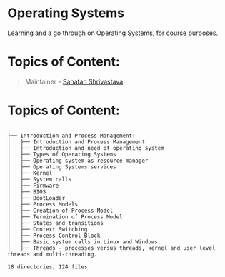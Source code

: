 # Operating Systems
Learning and a go through on Operating Systems, for course purposes.
# Topics of Content: 
> Maintainer - [Sanatan Shrivastava](https://sanatanshrivastava.me)

# Topics of Content:

```
.
├── Introduction and Process Management:
│   ├── Introduction and Process Management
│   ├── Introduction and need of operating system
│   ├── Types of Operating Systems
│   ├── Operating system as resource manager
│   ├── Operating Systems services
│   ├── Kernel
│   ├── System calls
│   ├── Firmware
│   ├── BIOS
│   ├── BootLoader
│   ├── Process Models
│   ├── Creation of Process Model
│   ├── Termination of Process Model
│   ├── States and transitions
│   ├── Context Switching
│   ├── Process Control Block
│   ├── Basic system calls in Linux and Windows.
│   ├── Threads - processes versus threads, kernel and user level threads and multi-threading.

18 directories, 124 files
```
